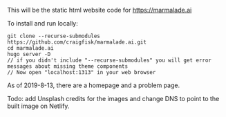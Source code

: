 This will be the static html website code for https://marmalade.ai

To install and run locally:  

    git clone --recurse-submodules https://github.com/craigfisk/marmalade.ai.git
    cd marmalade.ai  
    hugo server -D  
    // if you didn't include "--recurse-submodules" you will get error messages about missing theme components  
    // Now open "localhost:1313" in your web browser  

As of 2019-8-13, there are a homepage and a problem page.  

Todo: add Unsplash credits for the images and change DNS to point to the built image on Netlify.
